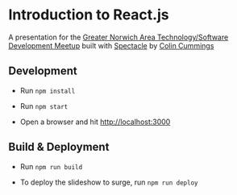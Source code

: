 # Introduction to React.js

A presentation for the [Greater Norwich Area Technology/Software Development Meetup](https://www.meetup.com/Greater-Norwich-Area-Software-Development-Meetup/) built with [Spectacle](https://github.com/FormidableLabs/spectacle) by [Colin Cummings](https://colinrcummings.github.io)

## Development

- Run `npm install`

- Run `npm start`

- Open a browser and hit [http://localhost:3000](http://localhost:3000)

## Build & Deployment

- Run `npm run build`

- To deploy the slideshow to surge, run `npm run deploy`

